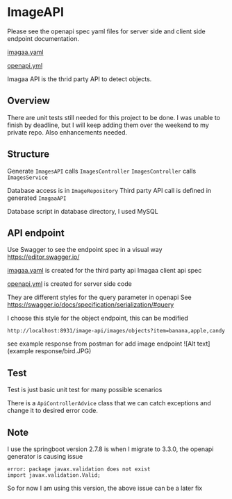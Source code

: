 
# ImageAPI

Please see the openapi spec yaml files for server side and client side endpoint documentation.

[imagaa.yaml](src%2Fapispec%2Fimagaa.yaml)

[openapi.yml](src%2Fapispec%2Fopenapi.yml)

Imagaa API is the thrid party API to detect objects.

## Overview

There are unit tests still needed for this project to be done. I was unable to finish by deadline, but I will keep adding them over the weekend to my private repo.
Also enhancements needed. 


## Structure

Generate `ImagesAPI` calls `ImagesController`
`ImagesController` calls `ImagesService`

Database access is in `ImageRepository`
Third party API call is defined in generated `ImagaaAPI`

Database script in database directory, I used MySQL


## API endpoint

Use Swagger to see the endpoint spec in a visual way
https://editor.swagger.io/

[imagaa.yaml](src%2Fapispec%2Fimagaa.yaml) is created for the third party api Imagaa client api spec 

[openapi.yml](src%2Fapispec%2Fopenapi.yml) is created for server side code

They are different styles for the query parameter in openapi
See https://swagger.io/docs/specification/serialization/#query

I choose this style for the object endpoint, this can be modified

```
http://localhost:8931/image-api/images/objects?item=banana,apple,candy
```

see example response from postman for add image endpoint
![Alt text](example response/bird.JPG)

## Test

Test is just basic unit test for many possible scenarios

There is a `ApiControllerAdvice` class that we can catch exceptions and change it to desired error code.

## Note
I use the springboot version 2.7.8 is when I migrate to 3.3.0, the openapi generator is causing issue
```
error: package javax.validation does not exist
import javax.validation.Valid;
```
So for now I am using this version, the above issue can be a later fix